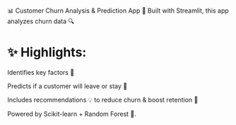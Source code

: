 📊 Customer Churn Analysis &amp; Prediction App 🤖 
Built with Streamlit, this app analyzes churn data 🔍

# ✨ Highlights:

Identifies key factors 🚨

Predicts if a customer will leave or stay 🔮

Includes recommendations 💡 to reduce churn &amp; boost retention 🚀

Powered by Scikit-learn + Random Forest 🌟.
